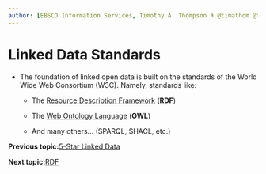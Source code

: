 ```yaml
---
author: [EBSCO Information Services, Timothy A. Thompson ⍝ @timathom @timathom@indieweb.social]
---
```


# Linked Data Standards

-   The foundation of linked open data is built on the standards of the World Wide Web Consortium \(W3C\). Namely, standards like:

    -   The [Resource Description Framework](https://es.wikipedia.org/wiki/Resource_Description_Framework) \(**RDF**\)

    -   The [Web Ontology Language](https://www.w3.org/2007/09/OWL-Overview-es.html) \(**OWL**\)

    -   And many others… \(SPARQL, SHACL, etc.\)


**Previous topic:**[5-Star Linked Data](../../day_1/lesson_1/five_star_linked_data.md)

**Next topic:**[RDF](../../day_1/lesson_1/rdf.md)

